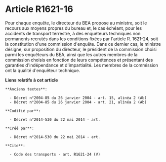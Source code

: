 # Article R1621-16

Pour chaque enquête, le directeur du BEA propose au ministre, soit le recours aux moyens propres du bureau et, le cas
échéant, pour les accidents de transport terrestre, à des enquêteurs techniques non permanents recrutés dans les conditions
fixées par l'article R. 1621-24, soit la constitution d'une commission d'enquête. Dans ce dernier cas, le ministre désigne,
sur proposition du directeur, le président de la commission choisi parmi les enquêteurs du BEA, ainsi que les autres membres
de la commission choisis en fonction de leurs compétences et présentant des garanties d'indépendance et d'impartialité. Les
membres de la commission ont la qualité d'enquêteur technique.

**Liens relatifs à cet article**

	**Anciens textes**:

	  - Décret n°2004-85 du 26 janvier 2004 - art. 15, alinéa 2 (Ab)
	  - Décret n°2004-85 du 26 janvier 2004 - art. 21, alinéa 2 (Ab)

	**Codifié par**:

	  - Décret n°2014-530 du 22 mai 2014 - art.

	**Créé par**:

	  - Décret n°2014-530 du 22 mai 2014 - art.

	**Cite**:

	  - Code des transports - art. R1621-24 (V)
